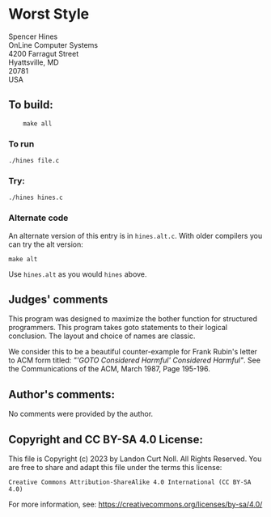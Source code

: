 # Worst Style

Spencer Hines  
OnLine Computer Systems  
4200 Farragut Street  
Hyattsville, MD  
20781  
USA  

## To build:

        make all

### To run

	./hines file.c

### Try:

	./hines hines.c

### Alternate code

An alternate version of this entry is in `hines.alt.c`. With older compilers you
can try the alt version:

    make alt

Use `hines.alt` as you would `hines` above.

## Judges' comments

This program was designed to maximize the bother function for
structured programmers.  This program takes goto statements to their
logical conclusion.  The layout and choice of names are classic.

We consider this to be a beautiful counter-example for Frank Rubin's
letter to ACM form titled: _"'GOTO Considered Harmful' Considered Harmful"_.
See the Communications of the ACM, March 1987, Page 195-196.


## Author's comments:

No comments were provided by the author.

## Copyright and CC BY-SA 4.0 License:

This file is Copyright (c) 2023 by Landon Curt Noll.  All Rights Reserved.
You are free to share and adapt this file under the terms this license:

    Creative Commons Attribution-ShareAlike 4.0 International (CC BY-SA 4.0)

For more information, see: https://creativecommons.org/licenses/by-sa/4.0/
